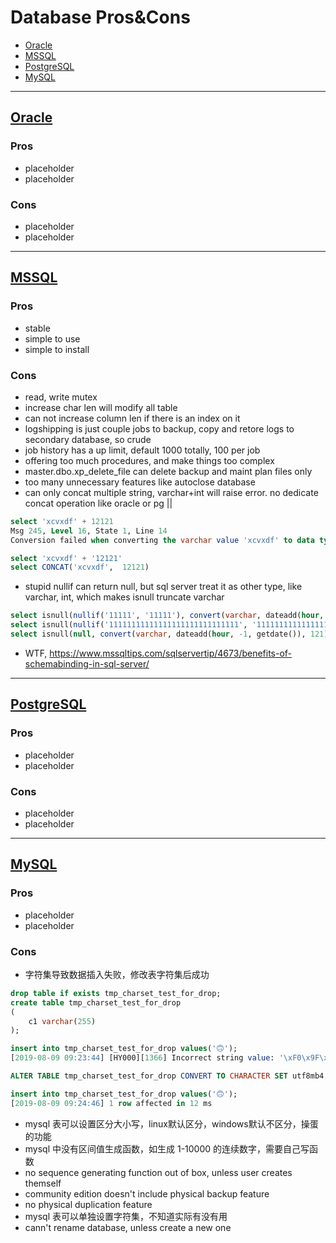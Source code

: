 <a name="Database-Pros&Cons"></a>
# Database Pros&Cons

- [Oracle](#Oracle)
- [MSSQL](#MSSQL)
- [PostgreSQL](#PostgreSQL)
- [MySQL](#MySQL)

---
<a name="Oracle"></a>
## [Oracle](#Database-Pros&Cons)

### Pros

- placeholder
- placeholder

### Cons

- placeholder
- placeholder


---
<a name="MSSQL"></a>
## [MSSQL](#Database-Pros&Cons)

### Pros

- stable
- simple to use
- simple to install

### Cons

- read, write mutex
- increase char len will modify all table
- can not increase column len if there is an index on it
- logshipping is just couple jobs to backup, copy and retore logs to secondary database, so crude
- job history has a up limit, default 1000 totally, 100 per job
- offering too much procedures, and make things too complex
- master.dbo.xp_delete_file can delete backup and maint plan files only
- too many unnecessary features like autoclose database
- can only concat multiple string, varchar+int will raise error. no dedicate concat operation like oracle or pg ||

```sql
select 'xcvxdf' + 12121
Msg 245, Level 16, State 1, Line 14
Conversion failed when converting the varchar value 'xcvxdf' to data type int.

select 'xcvxdf' + '12121'
select CONCAT('xcvxdf',  12121)
```

- stupid nullif can return null, but sql server treat it as other type, like varchar, int, which makes isnull truncate varchar

```sql
select isnull(nullif('11111', '11111'), convert(varchar, dateadd(hour, -1, getdate()), 121)) -- 2021-
select isnull(nullif('11111111111111111111111111111', '11111111111111111111111111111'), convert(varchar, dateadd(hour, -1, getdate()), 121)) -- 2021-02-01 09:08:54.717
select isnull(null, convert(varchar, dateadd(hour, -1, getdate()), 121)) -- 2021-02-01 09:09:04.257
```

- WTF, https://www.mssqltips.com/sqlservertip/4673/benefits-of-schemabinding-in-sql-server/

---
<a name="PostgreSQL"></a>
## [PostgreSQL](#Database-Pros&Cons)

### Pros

- placeholder
- placeholder

### Cons

- placeholder
- placeholder


---
<a name="MySQL"></a>
## [MySQL](#Database-Pros&Cons)

### Pros

- placeholder
- placeholder

### Cons


- 字符集导致数据插入失败，修改表字符集后成功

```sql
drop table if exists tmp_charset_test_for_drop;
create table tmp_charset_test_for_drop
(
    c1 varchar(255)
);

insert into tmp_charset_test_for_drop values('🙃');
[2019-08-09 09:23:44] [HY000][1366] Incorrect string value: '\xF0\x9F\x99\x83' for column 'c1' at row 1

ALTER TABLE tmp_charset_test_for_drop CONVERT TO CHARACTER SET utf8mb4 COLLATE utf8mb4_bin;

insert into tmp_charset_test_for_drop values('🙃');
[2019-08-09 09:24:46] 1 row affected in 12 ms
```

- mysql 表可以设置区分大小写，linux默认区分，windows默认不区分，操蛋的功能
- mysql 中没有区间值生成函数，如生成 1-10000 的连续数字，需要自己写函数
- no sequence generating function out of box, unless user creates themself
- community edition doesn't include physical backup feature
- no physical duplication feature
- mysql 表可以单独设置字符集，不知道实际有没有用
- cann't rename database, unless create a new one
